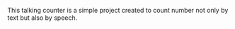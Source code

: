 This talking counter is a simple project created to count number not only by text but also by speech. 
